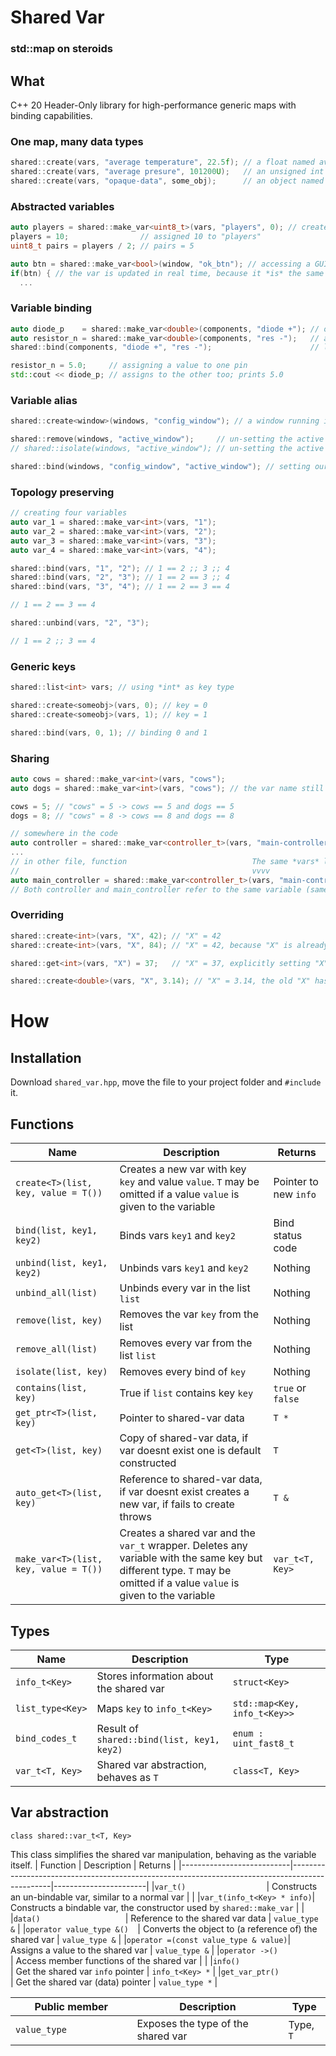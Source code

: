# Shared Var
### std::map on steroids

## What

C++ 20 Header-Only library for high-performance generic maps with binding capabilities.

### One map, many data types
```cpp
shared::create(vars, "average temperature", 22.5f); // a float named average temperature
shared::create(vars, "average presure", 101200U);   // an unsigned int named average pressure
shared::create(vars, "opaque-data", some_obj);      // an object named opaque-data
```

### Abstracted variables
```cpp
auto players = shared::make_var<uint8_t>(vars, "players", 0); // created a shared var named players
players = 10;                // assigned 10 to "players"
uint8_t pairs = players / 2; // pairs = 5
```
```cpp
auto btn = shared::make_var<bool>(window, "ok_btn"); // accessing a GUI object
if(btn) { // the var is updated in real time, because it *is* the same var
  ...
```

### Variable binding
```cpp
auto diode_p    = shared::make_var<double>(components, "diode +"); // oh look a electrical pin
auto resistor_n = shared::make_var<double>(components, "res -");   // and another pin
shared::bind(components, "diode +", "res -");                      // lets connect both

resistor_n = 5.0;     // assigning a value to one pin
std::cout << diode_p; // assigns to the other too; prints 5.0
```

### Variable alias
```cpp
shared::create<window>(windows, "config_window"); // a window running in the background

shared::remove(windows, "active_window");     // un-setting the active window
// shared::isolate(windows, "active_window"); // un-setting the active window (removing all binds)

shared::bind(windows, "config_window", "active_window"); // setting our config window as the active window
```

### Topology preserving
```cpp
// creating four variables
auto var_1 = shared::make_var<int>(vars, "1");
auto var_2 = shared::make_var<int>(vars, "2");
auto var_3 = shared::make_var<int>(vars, "3");
auto var_4 = shared::make_var<int>(vars, "4");

shared::bind(vars, "1", "2"); // 1 == 2 ;; 3 ;; 4
shared::bind(vars, "2", "3"); // 1 == 2 == 3 ;; 4
shared::bind(vars, "3", "4"); // 1 == 2 == 3 == 4

// 1 == 2 == 3 == 4

shared::unbind(vars, "2", "3");

// 1 == 2 ;; 3 == 4

```

### Generic keys
```cpp
shared::list<int> vars; // using *int* as key type

shared::create<someobj>(vars, 0); // key = 0
shared::create<someobj>(vars, 1); // key = 1

shared::bind(vars, 0, 1); // binding 0 and 1
```

### Sharing
```cpp
auto cows = shared::make_var<int>(vars, "cows");
auto dogs = shared::make_var<int>(vars, "cows"); // the var name still "cows"

cows = 5; // "cows" = 5 -> cows == 5 and dogs == 5
dogs = 8; // "cows" = 8 -> cows == 8 and dogs == 8
```
```cpp
// somewhere in the code
auto controller = shared::make_var<controller_t>(vars, "main-controller");
...
// in other file, function                            The same *vars* list
//                                                    vvvv
auto main_controller = shared::make_var<controller_t>(vars, "main-controller");
// Both controller and main_controller refer to the same variable (same memory address).
```

### Overriding
```cpp
shared::create<int>(vars, "X", 42); // "X" = 42
shared::create<int>(vars, "X", 84); // "X" = 42, because "X" is already initialized

shared::get<int>(vars, "X") = 37;   // "X" = 37, explicitly setting "X"

shared::create<double>(vars, "X", 3.14); // "X" = 3.14, the old "X" has been deleted
```

# How
## Installation
Download `shared_var.hpp`, move the file to your project folder and `#include` it.

## Functions
| Name                     | Description                                                                                    | Returns               |
|--------------------------|------------------------------------------------------------------------------------------------|-----------------------|
|`create<T>(list, key, value = T())`| Creates a new var with key `key` and value `value`. `T` may be omitted if a value `value` is given to the variable | Pointer to new `info` |
|`bind(list, key1, key2)  `| Binds vars `key1` and `key2`                                                                   | Bind status code      |
|`unbind(list, key1, key2)`| Unbinds vars `key1` and `key2`                                                                 | Nothing               |
|`unbind_all(list)        `| Unbinds every var in the list `list`                                                           | Nothing               |
|`remove(list, key)       `| Removes the var `key` from the list                                                            | Nothing               |
|`remove_all(list)        `| Removes every var from the list `list`                                                         | Nothing               |
|`isolate(list, key)      `| Removes every bind of `key`                                                                    | Nothing               |
|`contains(list, key)     `| True if `list` contains key `key`                                                              | `true` or `false`     |
|`get_ptr<T>(list, key)   `| Pointer to shared-var data                                                                     | `T *`                 |
|`get<T>(list, key)       `| Copy of shared-var data, if var doesnt exist one is default constructed                        | `T`                   |
|`auto_get<T>(list, key)  `| Reference to shared-var data, if var doesnt exist creates a new var, if fails to create throws | `T &`                 |
|`make_var<T>(list, key, value = T())`| Creates a shared var and the `var_t` wrapper. Deletes any variable with the same key but different type. `T` may be omitted if a value `value` is given to the variable | `var_t<T, Key>`|

## Types
| Name           | Description                                     | Type                       |
|----------------|-------------------------------------------------|----------------------------|
|`info_t<Key>   `| Stores information about the shared var         |`struct<Key>               `|
|`list_type<Key>`| Maps `key` to `info_t<Key>`                     |`std::map<Key, info_t<Key>>`|
|`bind_codes_t  `| Result of `shared::bind(list, key1, key2)`      |`enum : uint_fast8_t       `|
|`var_t<T, Key> `| Shared var abstraction, behaves as `T`          |`class<T, Key>             `|

## Var abstraction
`class shared::var_t<T, Key>`

This class simplifies the shared var manipulation, behaving as the variable itself.
| Function                  | Description                                                                                    | Returns               |
|---------------------------|------------------------------------------------------------------------------------------------|-----------------------|
|`var_t()                  `| Constructs an un-bindable var, similar to a normal var                                         |                       |
|`var_t(info_t<Key> * info)`| Constructs a bindable var, the constructor used by `shared::make_var`                          |                       |
|`data()                   `| Reference to the shared var data                                                               | `value_type &`        |
|`operator value_type &()  `| Converts the object to (a reference of) the shared var                                         | `value_type &`        |
|`operator =(const value_type & value)`| Assigns a value to the shared var                                                   | `value_type &`        |
|`operator ->()            `| Access member functions of the shared var                                                      |                       |
|`info()                   `| Get the shared var `info` pointer                                                              | `info_t<Key> *`       |
|`get_var_ptr()            `| Get the shared var (data) pointer                                                              | `value_type *`        |

| Public member             | Description                                                                                    | Type                  |
|---------------------------|------------------------------------------------------------------------------------------------|-----------------------|
|`value_type               `| Exposes the type of the shared var                                                             | Type, `T`             |
